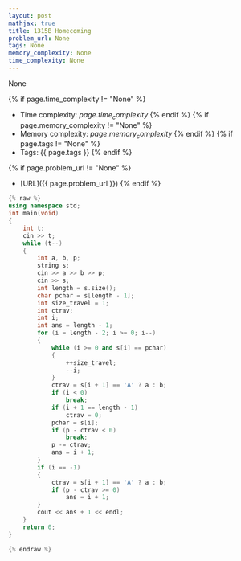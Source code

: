 ```yaml
---
layout: post
mathjax: true
title: 1315B Homecoming
problem_url: None
tags: None
memory_complexity: None
time_complexity: None
---
```


None


{% if page.time_complexity != "None" %}
- Time complexity: ${{ page.time_complexity }}$
{% endif %}
{% if page.memory_complexity != "None" %}
- Memory complexity: ${{ page.memory_complexity }}$
{% endif %}
{% if page.tags != "None" %}
- Tags: {{ page.tags }}
{% endif %}

{% if page.problem_url != "None" %}
- [URL]({{ page.problem_url }})
{% endif %}

```cpp
{% raw %}
using namespace std;
int main(void)
{
    int t;
    cin >> t;
    while (t--)
    {
        int a, b, p;
        string s;
        cin >> a >> b >> p;
        cin >> s;
        int length = s.size();
        char pchar = s[length - 1];
        int size_travel = 1;
        int ctrav;
        int i;
        int ans = length - 1;
        for (i = length - 2; i >= 0; i--)
        {
            while (i >= 0 and s[i] == pchar)
            {
                ++size_travel;
                --i;
            }
            ctrav = s[i + 1] == 'A' ? a : b;
            if (i < 0)
                break;
            if (i + 1 == length - 1)
                ctrav = 0;
            pchar = s[i];
            if (p - ctrav < 0)
                break;
            p -= ctrav;
            ans = i + 1;
        }
        if (i == -1)
        {
            ctrav = s[i + 1] == 'A' ? a : b;
            if (p - ctrav >= 0)
                ans = i + 1;
        }
        cout << ans + 1 << endl;
    }
    return 0;
}

{% endraw %}
```